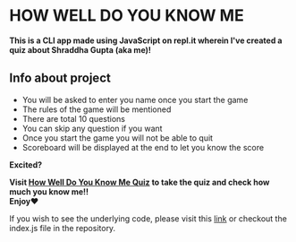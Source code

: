# HOW WELL DO YOU KNOW ME 

**This is a CLI app made using JavaScript on repl.it wherein I've created a quiz about Shraddha Gupta (aka me)!**

## Info about project

* You will be asked to enter you name once you start the game
* The rules of the game will be mentioned
* There are total 10 questions
* You can skip any question if you want
* Once you start the game you will not be able to quit
* Scoreboard will be displayed at the end to let you know the score

**Excited?**

**Visit [How Well Do You Know Me Quiz](https://replit.com/@shraddha1402/How-Well-Do-You-Know-Me?embed=1output=1#index.js) to take the quiz and check how much you know me!!**  
**Enjoy❤️**

If you wish to see the underlying code, please visit this [link](https://replit.com/@shraddha1402/DoYouKnowMeQuiz#index.js) or checkout the index.js file in the repository.
